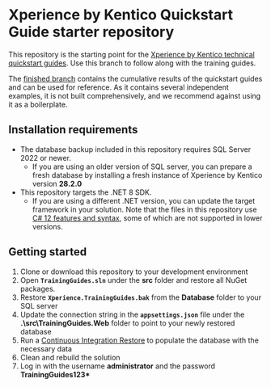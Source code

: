 # Xperience by Kentico Quickstart Guide starter repository
This repository is the starting point for the [Xperience by Kentico technical quickstart guides](https://docs.xperience.io/tutorial/quickstart-guides/development). Use this branch to follow along with the training guides.

The [finished branch](https://github.com/Kentico/xperience-by-kentico-quickguides/tree/finished) contains the cumulative results of the quickstart guides and can be used for reference. As it contains several independent examples, it is not built comprehensively, and we recommend against using it as a boilerplate.

## Installation requirements
- The database backup included in this repository requires SQL Server 2022 or newer. 
  - If you are using an older version of SQL server, you can prepare a fresh database by installing a fresh instance of Xperience by Kentico version **28.2.0**
- This repository targets the .NET 8 SDK.
  - If you are using a different .NET version, you can update the target framework in your solution. Note that the files in this repository use [C# 12 features and syntax](https://learn.microsoft.com/en-us/dotnet/csharp/whats-new/csharp-12), some of which are not supported in lower versions.
## Getting started
1. Clone or download this repository to your development environment
1. Open **`TrainingGuides.sln`** under the **src** folder and restore all NuGet packages.
1. Restore **`Xperience.TrainingGuides.bak`** from the **Database** folder to your SQL server
1. Update the connection string in the **`appsettings.json`** file under the **.\src\TrainingGuides.Web** folder to point to your newly restored database
1. Run a [Continuous Integration Restore](https://docs.xperience.io/xp/developers-and-admins/ci-cd/continuous-integration#ContinuousIntegration-Restorerepositoryfilestothedatabase) to populate the database with the necessary data
1. Clean and rebuild the solution
1. Log in with the username **administrator** and the password **TrainingGuides123\***
